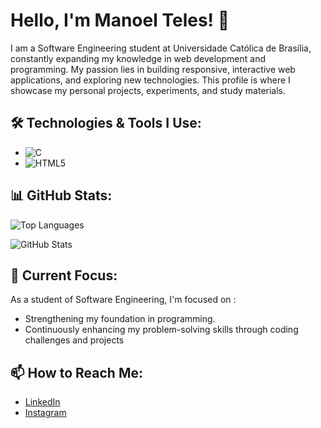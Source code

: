 # Hello, I'm Manoel Teles! 👋

I am a Software Engineering student at Universidade Católica de Brasília, constantly expanding my knowledge in web development and programming. My passion lies in building responsive, interactive web applications, and exploring new technologies. This profile is where I showcase my personal projects, experiments, and study materials.

## 🛠 Technologies & Tools I Use:

- ![C](https://img.shields.io/badge/C-00599C?style=for-the-badge&logo=c&logoColor=white)
- ![HTML5](https://img.shields.io/badge/HTML5-E34F26?style=for-the-badge&logo=html5&logoColor=white)


## 📊 GitHub Stats:

![Top Languages](https://github-readme-stats.vercel.app/api/top-langs/?username=manoeltelesps&layout=compact)

![GitHub Stats](https://github-readme-stats.vercel.app/api?username=manoeltelesps&show_icons=true&theme=default)

## 🚀 Current Focus:

As a student of Software Engineering, I'm focused on
:
- Strengthening my foundation in programming.
- Continuously enhancing my problem-solving skills through coding challenges and projects

## 📫 How to Reach Me:

- [LinkedIn](https://www.linkedin.com/in/manoel-pedro-866113328/)
- [Instagram](https://www.instagram.com/manoelpedrops_/)



